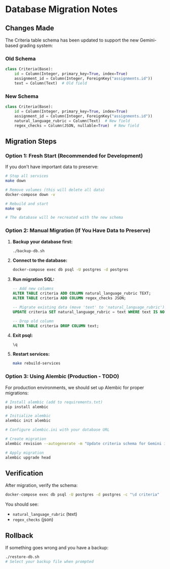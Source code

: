 # Database Migration Notes

## Changes Made

The Criteria table schema has been updated to support the new Gemini-based grading system:

### Old Schema
```python
class Criteria(Base):
    id = Column(Integer, primary_key=True, index=True)
    assignment_id = Column(Integer, ForeignKey("assignments.id"))
    text = Column(Text)  # Old field
```

### New Schema
```python
class Criteria(Base):
    id = Column(Integer, primary_key=True, index=True)
    assignment_id = Column(Integer, ForeignKey("assignments.id"))
    natural_language_rubric = Column(Text)  # New field
    regex_checks = Column(JSON, nullable=True)  # New field
```

## Migration Steps

### Option 1: Fresh Start (Recommended for Development)

If you don't have important data to preserve:

```bash
# Stop all services
make down

# Remove volumes (this will delete all data)
docker-compose down -v

# Rebuild and start
make up

# The database will be recreated with the new schema
```

### Option 2: Manual Migration (If You Have Data to Preserve)

1. **Backup your database first:**
   ```bash
   ./backup-db.sh
   ```

2. **Connect to the database:**
   ```bash
   docker-compose exec db psql -U postgres -d postgres
   ```

3. **Run migration SQL:**
   ```sql
   -- Add new columns
   ALTER TABLE criteria ADD COLUMN natural_language_rubric TEXT;
   ALTER TABLE criteria ADD COLUMN regex_checks JSON;

   -- Migrate existing data (move 'text' to 'natural_language_rubric')
   UPDATE criteria SET natural_language_rubric = text WHERE text IS NOT NULL;

   -- Drop old column
   ALTER TABLE criteria DROP COLUMN text;
   ```

4. **Exit psql:**
   ```
   \q
   ```

5. **Restart services:**
   ```bash
   make rebuild-services
   ```

### Option 3: Using Alembic (Production - TODO)

For production environments, we should set up Alembic for proper migrations:

```bash
# Install alembic (add to requirements.txt)
pip install alembic

# Initialize alembic
alembic init alembic

# Configure alembic.ini with your database URL

# Create migration
alembic revision --autogenerate -m "Update criteria schema for Gemini integration"

# Apply migration
alembic upgrade head
```

## Verification

After migration, verify the schema:

```bash
docker-compose exec db psql -U postgres -d postgres -c "\d criteria"
```

You should see:
- `natural_language_rubric` (text)
- `regex_checks` (json)

## Rollback

If something goes wrong and you have a backup:

```bash
./restore-db.sh
# Select your backup file when prompted
```

